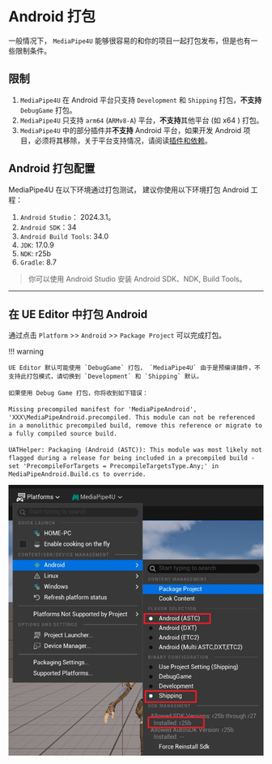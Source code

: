 
# Android 打包

一般情况下， `MediaPipe4U` 能够很容易的和你的项目一起打包发布，但是也有一些限制条件。   

## 限制

1. `MediaPipe4U` 在 Android 平台只支持 `Development` 和 `Shipping` 打包，**不支持** `DebugGame` 打包。
2. `MediaPipe4U` 只支持 `arm64` (`ARMv8-A`) 平台，**不支持**其他平台 (如 x64 ) 打包。
3. `MediaPipe4U` 中的部分插件并**不支持** Android 平台，如果开发 Android 项目，必须将其移除，关于平台支持情况，请阅读[插件和依赖](./plugin_content.md)。


## Android 打包配置

MediaPipe4U 在以下环境通过打包测试， 建议你使用以下环境打包 Android 工程：

1. `Android Studio`： 2024.3.1。   
2. `Android SDK`：34
3. `Android Build Tools`: 34.0
4. `JDK`: 17.0.9
5. `NDK`: r25b
6. `Gradle`: 8.7

> 你可以使用 Android Studio 安装 Android SDK、NDK, Build Tools。
   
---  

## 在 UE Editor 中打包 Android

通过点击 `Platform` >> `Android` >> `Package Project` 可以完成打包。

!!! warning
	
	UE Editor 默认可能使用 `DebugGame` 打包， `MediaPipe4U` 由于是预编译插件，不支持此打包模式，请切换到 `Development` 和 `Shipping` 默认。

	如果使用 Debug Game 打包，你将收到如下错误：   

	Missing precompiled manifest for 'MediaPipeAndroid', 'XXX\MediaPipeAndroid.precompiled. This module can not be referenced in a monolithic precompiled build, remove this reference or migrate to a fully compiled source build.   

	UATHelper: Packaging (Android (ASTC)): This module was most likely not flagged during a release for being included in a precompiled build - set 'PrecompileForTargets = PrecompileTargetsType.Any;' in MediaPipeAndroid.Build.cs to override.



![Android Package](./images/android_package.jpg)





